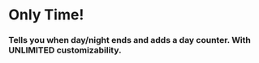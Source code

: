# Only Time!
### Tells you when day/night ends and adds a day counter. With UNLIMITED customizability.
